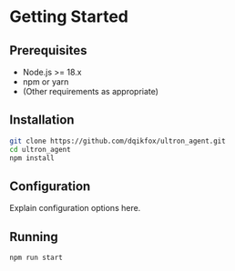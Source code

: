 # Getting Started

## Prerequisites

- Node.js >= 18.x
- npm or yarn
- (Other requirements as appropriate)

## Installation

```bash
git clone https://github.com/dqikfox/ultron_agent.git
cd ultron_agent
npm install
```

## Configuration

Explain configuration options here.

## Running

```bash
npm run start
```